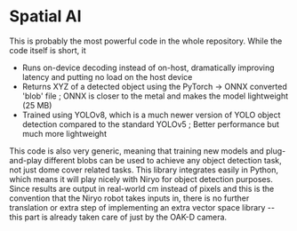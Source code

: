 # Spatial AI

This is probably the most powerful code in the whole repository. While the code itself is short, it 

* Runs on-device decoding instead of on-host, dramatically improving latency and putting no load on the host device
* Returns XYZ of a detected object using the PyTorch -> ONNX converted 'blob' file ; ONNX is closer to the metal and makes the model lightweight (25 MB)
* Trained using YOLOv8, which is a much newer version of YOLO object detection compared to the standard YOLOv5 ; Better performance but much more lightweight

This code is also very generic, meaning that training new models and plug-and-play different blobs can be used to achieve any object detection task, not just dome cover related tasks.
This library integrates easily in Python, which means it will play nicely with Niryo for object detection purposes. Since results are output in real-world cm instead of pixels and this is the convention
that the Niryo robot takes inputs in, there is no further translation or extra step of implementing an extra vector space library -- this part is already taken care of just by the OAK-D camera.
